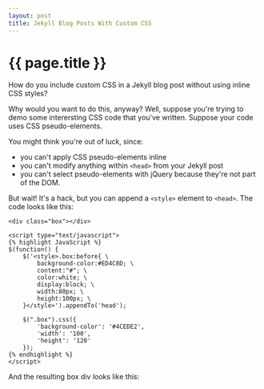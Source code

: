 ```yaml
---
layout: post
title: Jekyll Blog Posts With Custom CSS
---
```


<style type="text/css">
.flower{width:100px;height:100px;color:red;}
</style>

{{ page.title }}
================

How do you include custom CSS in a Jekyll blog post without using inline CSS styles?

Why would you want to do this, anyway?  Well, suppose you're trying to demo some interersting CSS code that you've written.  Suppose your code uses CSS pseudo-elements.  

You might think you're out of luck, since:

* you can't apply CSS pseudo-elements inline
* you can't modify anything within `<head>` from your Jekyll post
* you can't select pseudo-elements with jQuery because they're not part of the DOM.

But wait! It's a hack, but you can append a `<style>` element to `<head>`.  The code looks like this:

    
    <div class="box"></div>

    <script type="text/javascript">
    {% highlight JavaScript %}
    $(function() {
        $('<style>.box:before{ \
            background-color:#ED4C8D; \
            content:"#"; \
            color:white; \
            display:block; \
            width:80px; \
            height:100px; \
        }</style>').appendTo('head');

        $(".box").css({
            'background-color': '#4CEDE2', 
            'width': '100', 
            'height': '120'
        });
    {% endhighlight %}
    </script>
    

And the resulting box div looks like this:

<div class="box"></div>

<script type="text/javascript">
$(function() {
    $('<style>.box:before{ \
            background-color:#ED4C8D; \
            content:"#"; \
            color:white; \
            display:block; \
            width:80px; \
            height:100px; \
        }</style>').appendTo('head');
    
    $(".box").css({
        'background-color': '#4CEDE2', 
        'width': '100', 
        'height': '120'
    });
});
</script>
